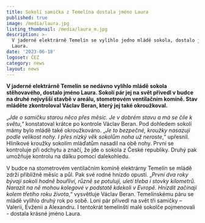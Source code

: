 ```yaml
---
title: Sokolí samička z Temelína dostala jméno Laura
published: true
image: /media/laura.jpg
listing_thumbnail: /media/laura_m.jpg
description: >-
  V jaderné elektrárně Temelín se vylíhlo jedno mládě sokola, dostalo jméno
  Laura.
date: '2023-06-18'
logoset: ČEZ
category: news
layout: news
---
```

**V jaderné elektrárně Temelín se nedávno vylíhlo mládě sokola stěhovavého, dostalo jméno Laura. Sokolí pár jej na svět přivedl v budce na druhé nejvyšší stavbě v areálu, stometrovém ventilačním komíně. Stav mláděte zkontroloval Václav Beran, který jej také okroužkoval.**


„_Jde o samičku starou něco přes měsíc. Je v dobrém stavu a má se čile k světu_,“ konstatoval krátce po kontrole Václav Beran. Pod dohledem sokolí mámy bylo mládě také okroužkováno. „_Je to bezpečné, kroužky nasazuji podle velikost nohy. I přes nízký věk sokolům noha už neroste_,“ upřesnil. Hliníkové kroužky sokolím mláďatům nasadil na obě nohy. První se kontroluje při odchytu a značí, že jde o sokola z České republiky. Druhý pak umožňuje kontrolu na dálku pomocí dalekohledu.

V budce na stometrovém ventilačním komíně elektrárny Temelín se mládě zdrží přibližně měsíc a půl. Pak své rodné hnízdo opustí. „_První dva roky bývají sokoli hodně bouřliví, různě se potulují, uletí třeba i stovky kilometrů. Narazit na ně mohou kolegové v podstatě kdekoli v Evropě. Hnízdit začínají kolem třetího roku života_,“ vysvětluje Václav Beran.
Temelínskému páru se mládě vylíhlo druhý rok po sobě. Loni pár přivedl na svět tři samičky – Valerii, Evženii a Alexandru. I tentokrát temelínští malé sokolče pojmenovali - dostala krásné jméno Laura.
